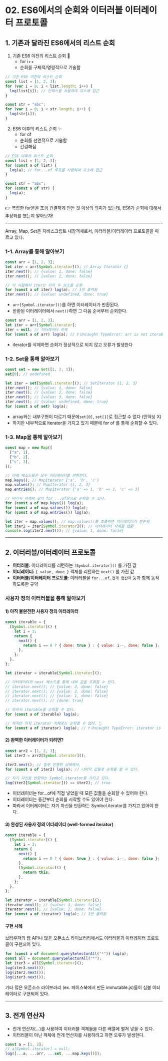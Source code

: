# 02. ES6에서의 순회와 이터러블 이터레이터 프로토콜

## 1. 기존과 달라진 ES6에서의 리스트 순회

1. 기존 ES6 이전의 리스트 순회 💩
   - for i++
   - 순회를 구체적/명령적으로 기술함

```js
// 기존 ES6 이전의 리스트 순회
const list = [1, 2, 3];
for (var i = 0; i < list.length; i++) {
  log(list[i]); // 인덱스를 사용하여 요소에 접근
}

const str = "abc";
for (var i = 0; i < str.length; i++) {
  log(str[i]);
}
```

2. ES6 이후의 리스트 순회 ✨
   - for of
   - 순회를 선언적으로 기술함
   - 간결해짐

```js
// ES6 이후의 리스트 순회
const list = [1, 2, 3];
for (const a of list) {
  log(a); // for...of 루프를 사용하여 요소에 접근
}

const str = "abc";
for (const a of str) {
  log(a);
}
```

👉 복잡한 for문을 조금 간결하게 만든 것 이상의 의미가 있는데, ES6가 순회에 대해서 추상화를 했는지 알아보자!

---

Array, Map, Set은 자바스크립트 내장객체로서, 이터러블/이터레이터 프로토콜을 따르고 있다.

### 1-1. Array를 통해 알아보기

```js
const arr = [1, 2, 3];
let iter = arr[Symbol.iterator](); // Array Iterator {}
iter.next(); // {value: 1, done: false}
iter.next(); // {value: 2, done: false}

// 이 시점에서 iter는 이미 두 요소를 순회
for (const a of iter) log(a); // 3만 출력됨
iter.next(); // {value: undefined, done: true}
```

- `arr[Symbol.iterator]()`를 하면 이터레이터가 반환된다.
- 반환된 이터레이터에서 `next()`하면 그 다음 순서부터 순회한다.

```js
const arr = [1, 2, 3];
let iter = arr[Symbol.iterator];
iter = null; // 이터레이터 삭제
for (const a of arr) log(a); // ❗️ Uncaught TypeError: arr is not iterable
```

- iterator를 삭제하면 순회가 정상적으로 되지 않고 오류가 발생한다

### 1-2. Set을 통해 알아보기

```js
const set = new Set([1, 2, 3]);
set[0]; // undefined

let iter = set[Symbol.iterator](); // SetIterator {1, 2, 3}
iter.next(); // {value: 1, done: false}
iter.next(); // {value: 2, done: false}
iter.next(); // {value: 3, done: false}
iter.next(); // {value: undefined, done: true}
for (const a of set) log(a);
```

- array와는 내부구현이 다르기 때문에`set[0]`, `set[1]`로 접근할 수 없다 (인덱싱 X)
- 하지만 내부적으로 iterator을 가지고 있기 때문에 for of 를 통해 순회할 수 있다.

### 1-3. Map을 통해 알아보기

```js
const map = new Map([
  ["a", 1],
  ["b", 2],
  ["c", 3],
]);

// 아래 메소드들은 모두 이터레이터를 반환한다.
map.keys(); // MapIterator {'a', 'b', 'c'}
map.values(); // MapIterator {1, 2, 3}
map.entries(); // MapIterator {'a' => 1, 'b' => 2, 'c' => 3}

// 따라서 아래와 같이 for ...of문으로 순회할 수 있다.
for (const a of map.keys()) log(a);
for (const a of map.values()) log(a);
for (const a of map.entries()) log(a);

let iter = map.values(); // map.values()를 호출하면 이터레이터가 반환됨
let iter2 = iter[Symbol.iterator](); // 이터레이터 자체를 반환
console.log(iter2.next()); // {value: 1, done: false}
```

---

## 2. 이터러블/이터레이터 프로토콜

- **이터러블:** 이터레이터를 리턴하는 `[Symbol.iterator]()` 를 가진 값
- **이터레이터:** `{ value, done }` 객체를 리턴하는 `next()` 를 가진 값
- **이터러블/이터레이터 프로토콜**: 이터러블을 `for...of`, `전개 연산자` 등과 함께 동작하도록한 규약

### 사용자 정의 이터러블을 통해 알아보기

#### 1) 아직 불완전한 사용자 정의 이터레이터

```js
const iterable = {
  [Symbol.iterator]() {
    let i = 3;
    return {
      next() {
        return i == 0 ? { done: true } : { value: i--, done: false };
      },
    };
  },
};

let iterator = iterable[Symbol.iterator]();

// 이터레이터의 next 메소드를 통해 내부 값을 조회할 수 있다.
// iterator.next(); // {value: 3, done: false}
// iterator.next(); // {value: 2, done: false}
// iterator.next(); // {value: 1, done: false}
// iterator.next(); // {done: true}

// 따라서 iterable을 순회할 수 있다.
for (const a of iterable) log(a);

// 하지만 아직 iterator 자체로는 순회할 수 없다. 💩
for (const a of iterator) log(a); // ❗️ Uncaught TypeError: iterator is not iterable
```

#### 2) 완벽한 이터레이터가 되려면?

```js
const arr2 = [1, 2, 3];
let iter2 = arr2[Symbol.iterator]();

iter2.next(); // 일부 진행한 상태에서,
for (const a of iter2) log(a); // 나머지 값들로 순회를 할 수 있다.

// 자기 자신을 반환하는 Symbol.iterator를 가지고 있다.
log(iter2[Symbol.iterator]() == iter2); // true
```

- 이터레이터는 for...of에 직접 넣었을 때 모든 값들을 순회할 수 있어야 한다.
- 이터레이터는 중간부터 순회를 시작할 수도 있어야 한다.
- 따라서 이터레이터는 자기 자신을 반환하는 Symbol.iterator를 가지고 있어야 한다.

#### 3) 완성된 사용자 정의 이터레이터 (well-formed iterator)

```js
const iterable = {
  [Symbol.iterator]() {
    let i = 3;
    return {
      next() {
        return i == 0 ? { done: true } : { value: i--, done: false };
      },
      [Symbol.iterator]() {
        return this;
      },
    };
  },
};

let iterator = iterable[Symbol.iterator]();
iterator.next(); // {value: 3, done: false}
iterator.next(); // {value: 2, done: false}
for (const a of iterator) log(a); // 1만 출력됨
```

#### 구현 사례

브라우저의 웹 API나 많은 오픈소스 라이브러리에서도 이터러블과 이터레이터 프로토콜이 구현되어 있다.

```js
for (const a of document.querySelectorAll("*")) log(a);
const all = document.querySelectorAll("*");
let iter3 = all[Symbol.iterator]();
log(iter3.next());
log(iter3.next());
log(iter3.next());
```

기타 많은 오픈소스 라이브러리 (ex. 페이스북에서 만든 immutable.js)들이 심볼 이터레이터로 구현되어 있다.

---

## 3. 전개 연산자

- 전개 연산자(...)를 사용하여 이터러블 객체들을 다른 배열에 펼쳐 넣을 수 있다.
- 이터러블이 아닌 객체에 전개 연산자를 사용하려고 하면 오류가 발생한다.

```js
const a = [1, 2];
// a[Symbol.iterator] = null;
log([...a, ...arr, ...set, ...map.keys()]);
```
